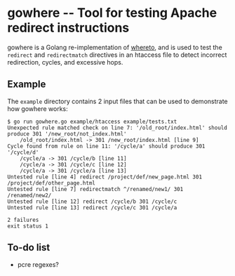 # gowhere -- Tool for testing Apache redirect instructions

gowhere is a Golang re-implementation of
[whereto](https://docs.openstack.org/whereto/), and is used to test
the `redirect` and `redirectmatch` directives in an htaccess file to
detect incorrect redirection, cycles, and excessive hops.

## Example

The `example` directory contains 2 input files that can be used to
demonstrate how gowhere works:

    $ go run gowhere.go example/htaccess example/tests.txt
    Unexpected rule matched check on line 7: '/old_root/index.html' should produce 301 '/new_root/not_index.html'
        /old_root/index.html -> 301 /new_root/index.html [line 9]
    Cycle found from rule on line 11: '/cycle/a' should produce 301 '/cycle/d'
        /cycle/a -> 301 /cycle/b [line 11]
        /cycle/a -> 301 /cycle/c [line 12]
        /cycle/a -> 301 /cycle/a [line 13]
    Untested rule [line 4] redirect /project/def/new_page.html 301 /project/def/other_page.html
    Untested rule [line 7] redirectmatch ^/renamed/new1/ 301 /renamed/new2/
    Untested rule [line 12] redirect /cycle/b 301 /cycle/c
    Untested rule [line 13] redirect /cycle/c 301 /cycle/a
    
    2 failures
    exit status 1

## To-do list

- pcre regexes?
